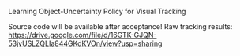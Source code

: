 Learning Object-Uncertainty Policy for Visual Tracking

Source code will be available after acceptance! 
Raw tracking results:
https://drive.google.com/file/d/16GTK-GJQN-53jvUSLZQLIa844GKdKVOn/view?usp=sharing
